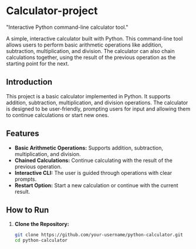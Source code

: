 # Calculator-project
"Interactive Python command-line calculator tool."

A simple, interactive calculator built with Python. This command-line tool allows users to perform basic arithmetic operations like addition, subtraction, multiplication, and division. The calculator can also chain calculations together, using the result of the previous operation as the starting point for the next.

## Introduction

This project is a basic calculator implemented in Python. It supports addition, subtraction, multiplication, and division operations. The calculator is designed to be user-friendly, prompting users for input and allowing them to continue calculations or start new ones.

## Features

- **Basic Arithmetic Operations:** Supports addition, subtraction, multiplication, and division.
- **Chained Calculations:** Continue calculating with the result of the previous operation.
- **Interactive CLI:** The user is guided through operations with clear prompts.
- **Restart Option:** Start a new calculation or continue with the current result.

## How to Run

1. **Clone the Repository:**

   ```bash
   git clone https://github.com/your-username/python-calculator.git
   cd python-calculator
